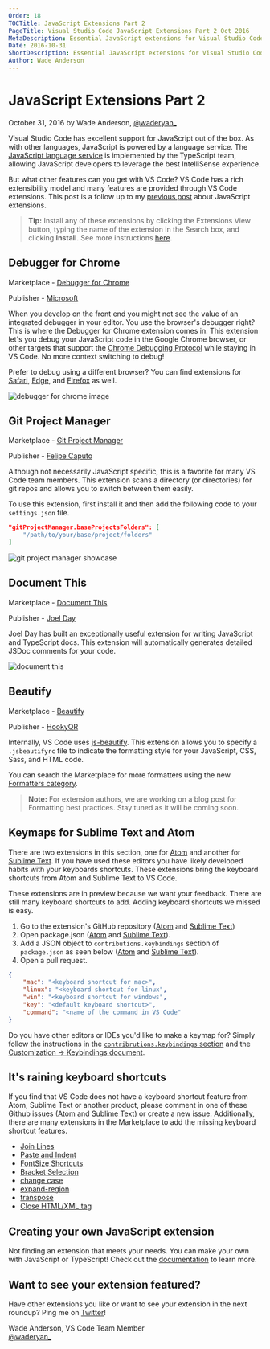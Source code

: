 ```yaml
---
Order: 18
TOCTitle: JavaScript Extensions Part 2
PageTitle: Visual Studio Code JavaScript Extensions Part 2 Oct 2016
MetaDescription: Essential JavaScript extensions for Visual Studio Code. 
Date: 2016-10-31
ShortDescription: Essential JavaScript extensions for Visual Studio Code. 
Author: Wade Anderson
---
```


# JavaScript Extensions Part 2

October 31, 2016 by Wade Anderson, [@waderyan_](https://twitter.com/waderyan_)

Visual Studio Code has excellent support for JavaScript out of the box. As with other languages, JavaScript is powered by a language service. The [JavaScript language service](https://github.com/Microsoft/TypeScript/wiki/Salsa) is implemented by the TypeScript team, allowing JavaScript developers to leverage the best IntelliSense experience. 

But what other features can you get with VS Code? VS Code has a rich extensibility model and many features are provided through VS Code extensions. This post is a follow up to my [previous post](/blogs/2016/09/14/js_roundup_1.md) about JavaScript extensions. 

> **Tip:** Install any of these extensions by clicking the Extensions View button, typing the name of the extension in the Search box, and clicking **Install**. See more instructions [here](/docs/editor/extension-gallery.md#browse-and-install-extensions-in-vs-code).

## Debugger for Chrome

Marketplace - [Debugger for Chrome](https://marketplace.visualstudio.com/items?itemName=msjsdiag.debugger-for-chrome)

Publisher - [Microsoft](https://marketplace.visualstudio.com/search?term=publisher%3A%22Microsoft%22&target=VSCode&sortBy=Relevance)

When you develop on the front end you might not see the value of an integrated debugger in your editor. You use the browser's debugger right? This is where the Debugger for Chrome extension comes in. This extension let's you debug your JavaScript code in the Google Chrome browser, or other targets that support the [Chrome Debugging Protocol](https://chromedevtools.github.io/debugger-protocol-viewer/) while staying in VS Code. No more context switching to debug! 

Prefer to debug using a different browser? You can find extensions for [Safari](https://marketplace.visualstudio.com/items?itemName=msjsdiag.debugger-for-ios-web), [Edge](https://marketplace.visualstudio.com/items?itemName=msjsdiag.debugger-for-edge), and [Firefox](https://marketplace.visualstudio.com/items?itemName=hbenl.vscode-firefox-debug) as well. 

![debugger for chrome image](2016_10_31_chrome_debugger.png)

## Git Project Manager

Marketplace - [Git Project Manager](https://marketplace.visualstudio.com/items?itemName=felipecaputo.git-project-manager)

Publisher - [Felipe Caputo](https://marketplace.visualstudio.com/search?term=publisher%3A%22Felipe%20Caputo%22&target=VSCode&sortBy=Relevance)

Although not necessarily JavaScript specific, this is a favorite for many VS Code team members. This extension scans a directory (or directories) for git repos and allows you to switch between them easily. 

To use this extension, first install it and then add the following code to your `settings.json` file. 

```json
"gitProjectManager.baseProjectsFolders": [
    "/path/to/your/base/project/folders"
]
```

![git project manager showcase](2016_10_31_git_project_manager.gif)

## Document This

Marketplace - [Document This](https://marketplace.visualstudio.com/items?itemName=joelday.docthis)

Publisher - [Joel Day](https://marketplace.visualstudio.com/search?term=publisher%3A%22Joel%20Day%22&target=VSCode)

Joel Day has built an exceptionally useful extension for writing JavaScript and TypeScript docs. This extension will automatically generates detailed JSDoc comments for your code. 

![document this](2016_10_31_document_this.gif)

## Beautify 

Marketplace - [Beautify](https://marketplace.visualstudio.com/items?itemName=HookyQR.beautify)

Publisher - [HookyQR](https://marketplace.visualstudio.com/search?term=publisher%3A%22HookyQR%22&target=VSCode)

Internally, VS Code uses [js-beautify](https://www.npmjs.com/package/js-beautify). This extension allows you to specify a `.jsbeautifyrc` file to indicate the formatting style for your JavaScript, CSS, Sass, and HTML code. 

You can search the Marketplace for more formatters using the new [Formatters category](https://marketplace.visualstudio.com/search?target=VSCode&category=Formatters&sortBy=Downloads). 

>**Note:** For extension authors, we are working on a blog post for Formatting best practices. Stay tuned as it will be coming soon. 

## Keymaps for Sublime Text and Atom

There are two extensions in this section, one for [Atom](https://marketplace.visualstudio.com/items?itemName=ms-vscode.atom-keybindings) and another for [Sublime Text](https://marketplace.visualstudio.com/items?itemName=ms-vscode.sublime-keybindings). If you have used these editors you have likely developed habits with your keyboards shortcuts. These extensions bring the keyboard shortcuts from Atom and Sublime Text to VS Code. 

These extensions are in preview because we want your feedback. There are still many keyboard shortcuts to add. Adding keyboard shortcuts we missed is easy. 

1. Go to the extension's GitHub repository ([Atom](https://github.com/waderyan/vscode-atom-keybindings) and [Sublime Text](https://github.com/Microsoft/vscode-sublime-keybindings))
2. Open package.json ([Atom](https://github.com/waderyan/vscode-atom-keybindings/blob/master/package.json) and [Sublime Text](https://github.com/Microsoft/vscode-sublime-keybindings/blob/master/package.json)).
3. Add a JSON object to `contributions.keybindings` section of `package.json` as seen below ([Atom](https://github.com/waderyan/vscode-atom-keybindings/blob/master/package.json#L25) and [Sublime Text](https://github.com/Microsoft/vscode-sublime-keybindings/blob/master/package.json#L25)).
4. Open a pull request.

```json
{
    "mac": "<keyboard shortcut for mac>",
    "linux": "<keyboard shortcut for linux",
    "win": "<keyboard shortcut for windows",
    "key": "<default keyboard shortcut>",
    "command": "<name of the command in VS Code"
}
```

Do you have other editors or IDEs you'd like to make a keymap for? Simply follow the instructions in the [`contribrutions.keybindings` section](http://code.visualstudio.com/docs/extensionAPI/extension-points#_contributeskeybindings) and the [Customization -> Keybindings document](http://code.visualstudio.com/docs/customization/keybindings). 

## It's raining keyboard shortcuts

If you find that VS Code does not have a keyboard shortcut feature from Atom, Sublime Text or another product, please comment in one of these Github issues ([Atom](https://github.com/waderyan/vscode/issues/14316) and [Sublime Text](https://github.com/Microsoft/vscode/issues/3776)) or create a new issue. Additionally, there are many extensions in the Marketplace to add the missing keyboard shortcut features. 

* [Join Lines](https://marketplace.visualstudio.com/items?itemName=wmaurer.join-lines)
* [Paste and Indent](https://marketplace.visualstudio.com/items?itemName=Rubymaniac.vscode-paste-and-indent)
* [FontSize Shortcuts](https://marketplace.visualstudio.com/items?itemName=peterjuras.fontsize-shortcuts)
* [Bracket Selection](https://marketplace.visualstudio.com/items?itemName=guosong.bracketselection)
* [change case](https://marketplace.visualstudio.com/items?itemName=wmaurer.change-case)
* [expand-region](https://marketplace.visualstudio.com/items?itemName=letrieu.expand-region)
* [transpose](https://marketplace.visualstudio.com/items?itemName=v4run.transpose)
* [Close HTML/XML tag](https://marketplace.visualstudio.com/items?itemName=Compulim.compulim-vscode-closetag)

## Creating your own JavaScript extension

Not finding an extension that meets your needs. You can make your own with JavaScript or TypeScript! Check out the [documentation](/docs/extensions/overview.md) to learn more.  

## Want to see your extension featured?

Have other extensions you like or want to see your extension in the next roundup? Ping me on [Twitter](https://twitter.com/waderyan_)!

Wade Anderson, VS Code Team Member <br>
[@waderyan_](https://twitter.com/waderyan_)
